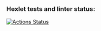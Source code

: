 ### Hexlet tests and linter status:
[![Actions Status](https://github.com/arhangel66/devops-for-programmers-project-76/workflows/hexlet-check/badge.svg)](https://github.com/arhangel66/devops-for-programmers-project-76/actions)